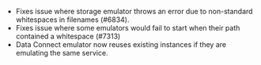 - Fixes issue where storage emulator throws an error due to non-standard whitespaces in filenames (#6834).
- Fixes issue where some emulators would fail to start when their path contained a whitespace (#7313)
- Data Connect emulator now reuses existing instances if they are emulating the same service.
